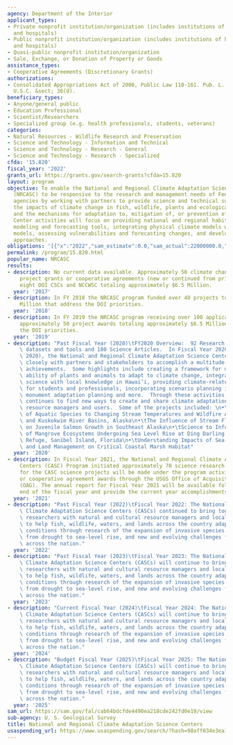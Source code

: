```yaml
---
agency: Department of the Interior
applicant_types:
- Private nonprofit institution/organization (includes institutions of higher education
  and hospitals)
- Public nonprofit institution/organization (includes institutions of higher education
  and hospitals)
- Quasi-public nonprofit institution/organization
- Sale, Exchange, or Donation of Property or Goods
assistance_types:
- Cooperative Agreements (Discretionary Grants)
authorizations:
- Consolidated Appropriations Act of 2008, Public Law 110-161. Pub. L. 110, 161. 43
  U.S.C. &sect; 36(d).
beneficiary_types:
- Anyone/general public
- Education Professional
- Scientist/Researchers
- Specialized group (e.g. health professionals, students, veterans)
categories:
- Natural Resources - Wildlife Research and Preservation
- Science and Technology - Information and Technical
- Science and Technology - Research - General
- Science and Technology - Research - Specialized
cfda: '15.820'
fiscal_year: '2022'
grants_url: https://grants.gov/search-grants?cfda=15.820
layout: program
objective: To enable the National and Regional Climate Adaptation Science Centers
  (NRCASC) to be responsive to the research and management needs of Federal and State
  agencies by working with partners to provide science and technical support regarding
  the impacts of climate change in fish, wildlife, plants and ecological processes
  and the mechanisms for adaptation to, mitigation of, or prevention of those impacts.
  Center activities will focus on providing national and regional habitat and population
  modeling and forecasting tools, integrating physical climate models with ecological
  models, assessing vulnerabilities and forecasting changes, and developing standardized
  approaches.
obligations: '[{"x":"2022","sam_estimate":0.0,"sam_actual":22000000.0,"usa_spending_actual":20408213.78},{"x":"2023","sam_estimate":24000000.0,"sam_actual":24983704.0,"usa_spending_actual":24972615.82},{"x":"2024","sam_estimate":24000000.0,"sam_actual":0.0,"usa_spending_actual":30429120.42}]'
permalink: /program/15.820.html
popular_name: NRCASC
results:
- description: No current data available. Approximately 50 climate change science
    project grants or cooperative agreements (new or continued from prior years) across
    eight DOI CSCs and NCCWSC totaling approximately $6.5 Million.
  year: '2017'
- description: In FY 2018 the NRCASC program funded over 48 projects totaling $6.0
    Million that address the DOI priorities.
  year: '2018'
- description: In FY 2019 the NRCASC program receiving over 100 applications and issued
    approximately 50 project awards totaling approximately $6.5 Million focused on
    the DOI priorities.
  year: '2019'
- description: "Past Fiscal Year (2020)\tFY2020 Overview:  92 Research Projects; 40\
    \ datasets and tools and 180 Science Articles.  In Fiscal Year 2020 (October 2019-September\
    \ 2020), the National and Regional Climate Adaptation Science Centers (CASC) worked\
    \ closely with partners and stakeholders to accomplish a multitude of science-based\
    \ achievements.  Some highlights include creating a framework for measuring the\
    \ ability of plants and animals to adapt to climate change, integrating climate\
    \ science with local knowledge in Hawai’i, providing climate-related training\
    \ for students and professionals, incorporating scenario planning into national\
    \ monument adaptation planning and more.  Through these activities, the CASC program\
    \ continues to find new ways to create and share climate adaptation science with\
    \ resource managers and users.  Some of the projects included: \n•\tClimate Vulnerability\
    \ of Aquatic Species to Changing Stream Temperatures and Wildfire Across the Yukon\
    \ and Kuskokwim River Basins, Alaska\n•\tThe Influence of Stream Flow Patterns\
    \ on Juvenile Salmon Growth in Southeast Alaska\n•\tScience to Inform the Management\
    \ of Mangrove Ecosystems Undergoing Sea Level Rise at Ding Darling National Wildlife\
    \ Refuge, Sanibel Island, Florida\n•\tUnderstanding Impacts of Sea-Level Rise\
    \ and Land Management on Critical Coastal Marsh Habitat"
  year: '2020'
- description: In Fiscal Year 2021, the National and Regional Climate Adaptation Science
    Centers (CASC) Program initiated approximately 70 science research projects. Obligations
    for the CASC science projects will be made under the program activity via grants
    or cooperative agreement awards through the USGS Office of Acquisitions and Grants
    (OAG). The annual report for Fiscal Year 2021 will be available following the
    end of the fiscal year and provide the current year accomplishments.
  year: '2021'
- description: "Past Fiscal Year (2022)\tFiscal Year 2022: The National and Regional\
    \ Climate Adaptation Science Centers (CASCs) continued to bring together scientific\
    \ researchers with natural and cultural resource managers and local communities\
    \ to help fish, wildlife, waters, and lands across the country adapt to changing\
    \ conditions through research of the expansion of invasive species to wildfire,\
    \ from drought to sea-level rise, and new and evolving challenges for ecosystems\
    \ across the nation."
  year: '2022'
- description: "Past Fiscal Year (2023)\tFiscal Year 2023: The National and Regional\
    \ Climate Adaptation Science Centers (CASCs) will continue to bring together scientific\
    \ researchers with natural and cultural resource managers and local communities\
    \ to help fish, wildlife, waters, and lands across the country adapt to changing\
    \ conditions through research of the expansion of invasive species to wildfire,\
    \ from drought to sea-level rise, and new and evolving challenges for ecosystems\
    \ across the nation."
  year: '2023'
- description: "Current Fiscal Year (2024)\tFiscal Year 2024: The National and Regional\
    \ Climate Adaptation Science Centers (CASCs) will continue to bring together scientific\
    \ researchers with natural and cultural resource managers and local communities\
    \ to help fish, wildlife, waters, and lands across the country adapt to changing\
    \ conditions through research of the expansion of invasive species to wildfire,\
    \ from drought to sea-level rise, and new and evolving challenges for ecosystems\
    \ across the nation."
  year: '2024'
- description: "Budget Fiscal Year (2025)\tFiscal Year 2025: The National and Regional\
    \ Climate Adaptation Science Centers (CASCs) will continue to bring together scientific\
    \ researchers with natural and cultural resource managers and local communities\
    \ to help fish, wildlife, waters, and lands across the country adapt to changing\
    \ conditions through research of the expansion of invasive species to wildfire,\
    \ from drought to sea-level rise, and new and evolving challenges for ecosystems\
    \ across the nation."
  year: '2025'
sam_url: https://sam.gov/fal/cab64bdcfde4490ea218cde242fd0e19/view
sub-agency: U. S. Geological Survey
title: National and Regional Climate Adaptation Science Centers
usaspending_url: https://www.usaspending.gov/search/?hash=98aff034e3ea106db8eaf38651afbbd9
---
```

